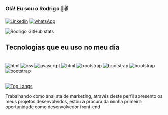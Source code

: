 ### Olá! Eu sou o Rodrigo 👋✌️

[![Linkedin](https://img.shields.io/badge/LinkedIn-0077B5?style=for-the-badge&logo=linkedin&logoColor=white)](https://www.linkedin.com/in/rodrigo-ferreira-5b43941a3/) [![whatsApp](https://img.shields.io/badge/WhatsApp-25D366?style=for-the-badge&logo=whatsapp&logoColor=white)](https://api.whatsapp.com/send?phone=5511950733107&text=Oi%20Rodrigo%2C%20visualizei%20o%20seu%20perfil%20no%20GitHub%20%20) 

![Rodrigo GitHub stats](https://github-readme-stats.vercel.app/api?username=rodri-ferreira&show_icons=true&theme=highcontrast)

## Tecnologias que eu uso no meu dia

<div style = "display inline_block"><br/>
    <img align= "center" alt="html" src="https://img.shields.io/badge/HTML-239120?style=for-the-badge&logo=html5&logoColor=white"/>
    <img align= "center" alt="css" src="https://img.shields.io/badge/CSS3-1572B6?style=for-the-badge&logo=css3&logoColor=white"/>
    <img align= "center" alt="javascript" src="https://img.shields.io/badge/JavaScript-323330?style=for-the-badge&logo=javascript&logoColor=F7DF1E"/>
    <img align= "center" alt="html" src="https://img.shields.io/badge/react-%2320232a.svg?style=for-the-badge&logo=react&logoColor=%2361DAFB"/>
    <img align= "center" alt="bootstrap" src="https://img.shields.io/badge/Bootstrap-563D7C?style=for-the-badge&logo=bootstrap&logoColor=white"/>
    <img align= "center" alt="bootstrap" src="https://img.shields.io/badge/git-%23F05033.svg?style=for-the-badge&logo=git&logoColor=white"/>
    <img align= "center" alt="bootstrap" src="https://img.shields.io/badge/github-%23121011.svg?style=for-the-badge&logo=github&logoColor=white"/>
    <img align= "center" alt="bootstrap" src="https://img.shields.io/badge/Google%20Analytics-E37400?style=for-the-badge&logo=google%20analytics&logoColor=white"/>
</div>

<br>

[![Top Langs](https://github-readme-stats.vercel.app/api/top-langs/?username=rodri-ferreira&layout=compact)](https://github.com/anuraghazra/github-readme-stats)

Trabalhando como analista de marketing, através deste perfil apresento os meus projetos desenvolvidos, estou a procura da minha primeira oportunidade como desenvolvedor front-end
